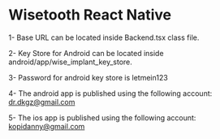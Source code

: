 # Wisetooth React Native 

1- Base URL can be located inside Backend.tsx class file.

2- Key Store for Android can be located inside android/app/wise_implant_key_store.

3- Password for android key store is letmein123

4- The android app is published using the following account: dr.dkgz@gmail.com 

5- The ios app is published using the following account: kopidanny@gmail.com



